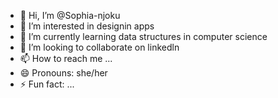 - 👋 Hi, I’m @Sophia-njoku
- 👀 I’m interested in designin apps
- 🌱 I’m currently learning data structures in computer science
- 💞️ I’m looking to collaborate on linkedln
- 📫 How to reach me ...
- 😄 Pronouns: she/her
- ⚡ Fun fact: ...

<!---
Sophia-njoku/Sophia-njoku is a ✨ special ✨ repository because its `README.md` (this file) appears on your GitHub profile.
You can click the Preview link to take a look at your changes.
--->
